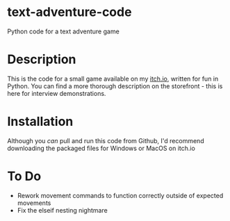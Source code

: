 # text-adventure-code
Python code for a text adventure game

# Description

This is the code for a small game available on my [itch.io](https://korjubzot.itch.io/the-tower-a-text-adventure), written for fun in Python. You can find a more thorough description on the storefront - this is here for interview demonstrations.

# Installation

Although you *can* pull and run this code from Github, I'd recommend downloading the packaged files for Windows or MacOS on itch.io

# To Do

- Rework movement commands to function correctly outside of expected movements
- Fix the elseif nesting nightmare
